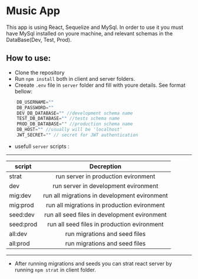 # Music App

This app is using React, Sequelize and MySql.
In order to use it you must have MySql installed on youre machine, and relevant schemas in the DataBase(Dev, Test, Prod).

## How to use: 
* Clone the repository
* Run ```npm install``` both in client and server folders.
* Creeate ```.env``` file in ```server``` folder and fill with youre details. See format bellow: 

```javascript
    DB_USERNAME=""
    DB_PASSWORD=""
    DEV_DB_DATABASE="" //development schema name
    TEST_DB_DATABASE="" //tests schema name
    PROD_DB_DATABASE="" //production schema name
    DB_HOST="" //usually will be 'localhost'
    JWT_SECRET="" // secret for JWT authentication
```
* usefull ```server``` scripts :
---
| script        | Decreption                                   |
| ------------- |:-------------:                               |
| strat         | run server in production evironment          |
| dev           | run server in development evironment          |
| mig:dev       | run all migrations in development evironment |
| mig:prod      | run all migrations in production evironment  |
| seed:dev      | run all seed files in development evironment |
| seed:prod     | run all seed files in production evironment  |
| all:dev       | run migrations and seed files                |
| all:prod      | run migrations and seed files                |

---
* After running migrations and seeds you can strat react server by running ```npm strat``` in client folder.

